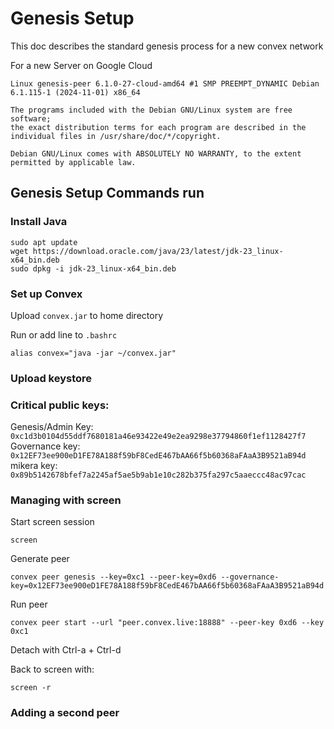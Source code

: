 # Genesis Setup

This doc describes the standard genesis process for a new convex network

For a new Server on Google Cloud

```
Linux genesis-peer 6.1.0-27-cloud-amd64 #1 SMP PREEMPT_DYNAMIC Debian 6.1.115-1 (2024-11-01) x86_64

The programs included with the Debian GNU/Linux system are free software;
the exact distribution terms for each program are described in the
individual files in /usr/share/doc/*/copyright.

Debian GNU/Linux comes with ABSOLUTELY NO WARRANTY, to the extent
permitted by applicable law.
```

## Genesis Setup Commands run

### Install Java

```
sudo apt update
wget https://download.oracle.com/java/23/latest/jdk-23_linux-x64_bin.deb
sudo dpkg -i jdk-23_linux-x64_bin.deb
```

### Set up Convex

Upload `convex.jar` to home directory

Run or add line to `.bashrc`

```
alias convex="java -jar ~/convex.jar"
```

### Upload keystore


### Critical public keys:

Genesis/Admin Key: `0xc1d3b0104d55ddf7680181a46e93422e49e2ea9298e37794860f1ef1128427f7`
Governance key: `0x12EF73ee900eD1FE78A188f59bF8CedE467bAA66f5b60368aFAaA3B9521aB94d`
mikera key: `0x89b5142678bfef7a2245af5ae5b9ab1e10c282b375fa297c5aaeccc48ac97cac`


### Managing with screen

Start screen session

```
screen
```

Generate peer

```
convex peer genesis --key=0xc1 --peer-key=0xd6 --governance-key=0x12EF73ee900eD1FE78A188f59bF8CedE467bAA66f5b60368aFAaA3B9521aB94d
```

Run peer

```
convex peer start --url "peer.convex.live:18888" --peer-key 0xd6 --key 0xc1
```

Detach with Ctrl-a + Ctrl-d 

Back to screen with:

```
screen -r
```

### Adding a second peer
